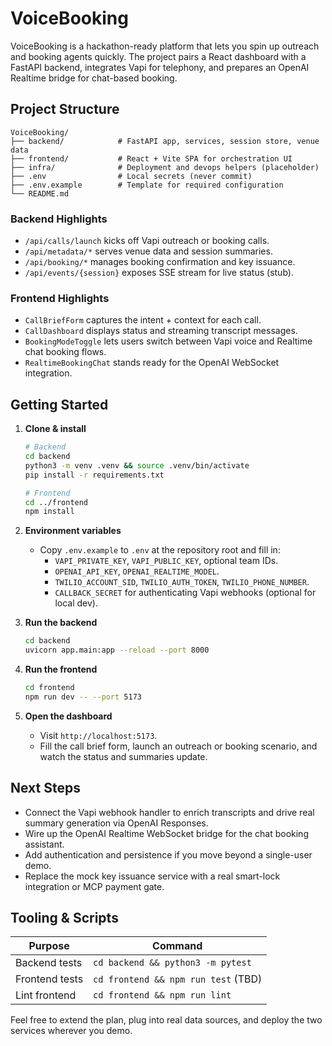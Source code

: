 # VoiceBooking

VoiceBooking is a hackathon-ready platform that lets you spin up outreach and booking agents quickly. The project pairs a React dashboard with a FastAPI backend, integrates Vapi for telephony, and prepares an OpenAI Realtime bridge for chat-based booking.

## Project Structure

```
VoiceBooking/
├── backend/            # FastAPI app, services, session store, venue data
├── frontend/           # React + Vite SPA for orchestration UI
├── infra/              # Deployment and devops helpers (placeholder)
├── .env                # Local secrets (never commit)
├── .env.example        # Template for required configuration
└── README.md
```

### Backend Highlights
- `/api/calls/launch` kicks off Vapi outreach or booking calls.
- `/api/metadata/*` serves venue data and session summaries.
- `/api/booking/*` manages booking confirmation and key issuance.
- `/api/events/{session}` exposes SSE stream for live status (stub).

### Frontend Highlights
- `CallBriefForm` captures the intent + context for each call.
- `CallDashboard` displays status and streaming transcript messages.
- `BookingModeToggle` lets users switch between Vapi voice and Realtime chat booking flows.
- `RealtimeBookingChat` stands ready for the OpenAI WebSocket integration.

## Getting Started

1. **Clone & install**
   ```bash
   # Backend
   cd backend
   python3 -m venv .venv && source .venv/bin/activate
   pip install -r requirements.txt

   # Frontend
   cd ../frontend
   npm install
   ```

2. **Environment variables**
   - Copy `.env.example` to `.env` at the repository root and fill in:
     - `VAPI_PRIVATE_KEY`, `VAPI_PUBLIC_KEY`, optional team IDs.
     - `OPENAI_API_KEY`, `OPENAI_REALTIME_MODEL`.
     - `TWILIO_ACCOUNT_SID`, `TWILIO_AUTH_TOKEN`, `TWILIO_PHONE_NUMBER`.
     - `CALLBACK_SECRET` for authenticating Vapi webhooks (optional for local dev).

3. **Run the backend**
   ```bash
   cd backend
   uvicorn app.main:app --reload --port 8000
   ```

4. **Run the frontend**
   ```bash
   cd frontend
   npm run dev -- --port 5173
   ```

5. **Open the dashboard**
   - Visit `http://localhost:5173`.
   - Fill the call brief form, launch an outreach or booking scenario, and watch the status and summaries update.

## Next Steps

- Connect the Vapi webhook handler to enrich transcripts and drive real summary generation via OpenAI Responses.
- Wire up the OpenAI Realtime WebSocket bridge for the chat booking assistant.
- Add authentication and persistence if you move beyond a single-user demo.
- Replace the mock key issuance service with a real smart-lock integration or MCP payment gate.

## Tooling & Scripts

| Purpose        | Command                              |
| -------------- | ------------------------------------- |
| Backend tests  | `cd backend && python3 -m pytest`     |
| Frontend tests | `cd frontend && npm run test` (TBD)   |
| Lint frontend  | `cd frontend && npm run lint`         |

Feel free to extend the plan, plug into real data sources, and deploy the two services wherever you demo.
